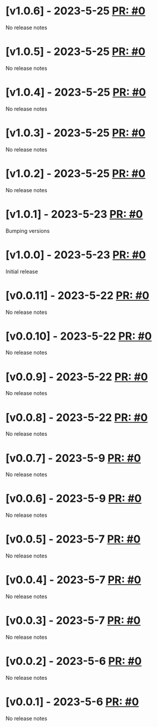 # [v1.0.6] - 2023-5-25 [PR: #0]()

No release notes

# [v1.0.5] - 2023-5-25 [PR: #0]()

No release notes

# [v1.0.4] - 2023-5-25 [PR: #0]()

No release notes

# [v1.0.3] - 2023-5-25 [PR: #0]()

No release notes

# [v1.0.2] - 2023-5-25 [PR: #0]()

No release notes

# [v1.0.1] - 2023-5-23 [PR: #0]()

Bumping versions

# [v1.0.0] - 2023-5-23 [PR: #0]()

Initial release

# [v0.0.11] - 2023-5-22 [PR: #0]()

No release notes

# [v0.0.10] - 2023-5-22 [PR: #0]()

No release notes

# [v0.0.9] - 2023-5-22 [PR: #0]()

No release notes

# [v0.0.8] - 2023-5-22 [PR: #0]()

No release notes

# [v0.0.7] - 2023-5-9 [PR: #0]()

No release notes

# [v0.0.6] - 2023-5-9 [PR: #0]()

No release notes

# [v0.0.5] - 2023-5-7 [PR: #0]()

No release notes

# [v0.0.4] - 2023-5-7 [PR: #0]()

No release notes

# [v0.0.3] - 2023-5-7 [PR: #0]()

No release notes

# [v0.0.2] - 2023-5-6 [PR: #0]()

No release notes

# [v0.0.1] - 2023-5-6 [PR: #0]()

No release notes

